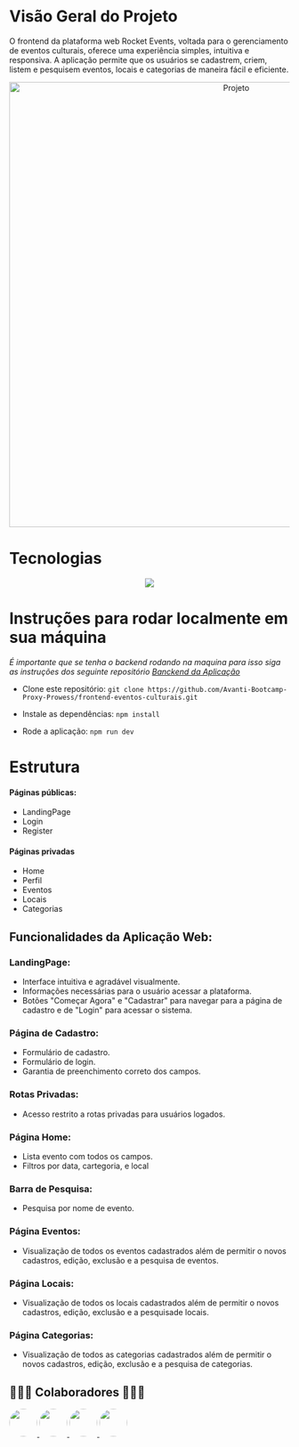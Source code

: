# Visão Geral do Projeto
O frontend da plataforma web Rocket Events, voltada para o gerenciamento de eventos culturais, oferece uma experiência simples, intuitiva e responsiva. A aplicação permite que os usuários se cadastrem, criem, listem e pesquisem eventos, locais e categorias de maneira fácil e eficiente.

<p align="center">
  <img alt="Projeto" src="https://i.imgur.com/qixl4b2.png?1" width="800px">
</p>

# Tecnologias

<p align="center">
  <a href="https://skillicons.dev">
    <img src="https://skillicons.dev/icons?i=git,js,nodejs,vite,react,styledcomponents" />
  </a>
</p>


# Instruções para rodar localmente em sua máquina

*É importante que se tenha o backend rodando na maquina para isso siga as instruções dos seguinte repositório [Banckend da Aplicação](https://github.com/Avanti-Bootcamp-Proxy-Prowess/backend-eventos-culturais)*

- Clone este repositório:
`git clone https://github.com/Avanti-Bootcamp-Proxy-Prowess/frontend-eventos-culturais.git`

- Instale as dependências:
`npm install`

- Rode a aplicação:
`npm run dev`

# Estrutura
#### Páginas públicas:
- LandingPage
- Login
- Register

#### Páginas privadas
- Home
- Perfil
- Eventos
- Locais
- Categorias

## Funcionalidades da Aplicação Web:

### LandingPage:

-  Interface intuitiva e agradável visualmente.
-  Informações necessárias para o usuário acessar a plataforma.
-  Botões "Começar Agora" e "Cadastrar" para navegar para a página de cadastro e de "Login" para acessar o sistema.

### Página de Cadastro:

-  Formulário de cadastro. 
-  Formulário de login.
-  Garantia de preenchimento correto dos campos.

### Rotas Privadas:

-  Acesso restrito a rotas privadas para usuários logados.

### Página Home:

-  Lista evento com todos os campos.
-  Filtros por data, cartegoria, e local

### Barra de Pesquisa:

-  Pesquisa por nome de evento.

### Página Eventos:

-  Visualização de todos os eventos cadastrados além de permitir o novos cadastros, edição, exclusão e a pesquisa de eventos.

### Página Locais:

-  Visualização de todos os locais cadastrados além de permitir o novos cadastros, edição, exclusão e a pesquisade locais.

### Página Categorias:

-  Visualização de todos as categorias cadastrados além de permitir o novos cadastros, edição, exclusão e a pesquisa de categorias.

## 👨🏻‍💻 Colaboradores 👩🏻‍💻

<div>

<a href="" target="_blank">


<a href="https://github.com/Yan2024" target="_blank">

<img src="https://avatars.githubusercontent.com/u/141780635?v=4" heigth="50px" width="50px" style="border-radius: 50%;" />
</a>

<a href="https://github.com/queziafiladelfo" target="_blank">

<img src="https://avatars.githubusercontent.com/u/9157219?v=4" heigth="50px" width="50px" style="border-radius: 50%;" />
</a>

<a href="https://github.com/tosename" target="_blank">

<img src="https://avatars.githubusercontent.com/u/87732442?v=4" heigth="50px" width="50px" style="border-radius: 50%;" />
</a>

<a href="https://github.com/Bibia22" target="_blank">

<img src="https://avatars.githubusercontent.com/u/152140782?v=4" heigth="50px" width="50px" style="border-radius: 50%;" />
</a>